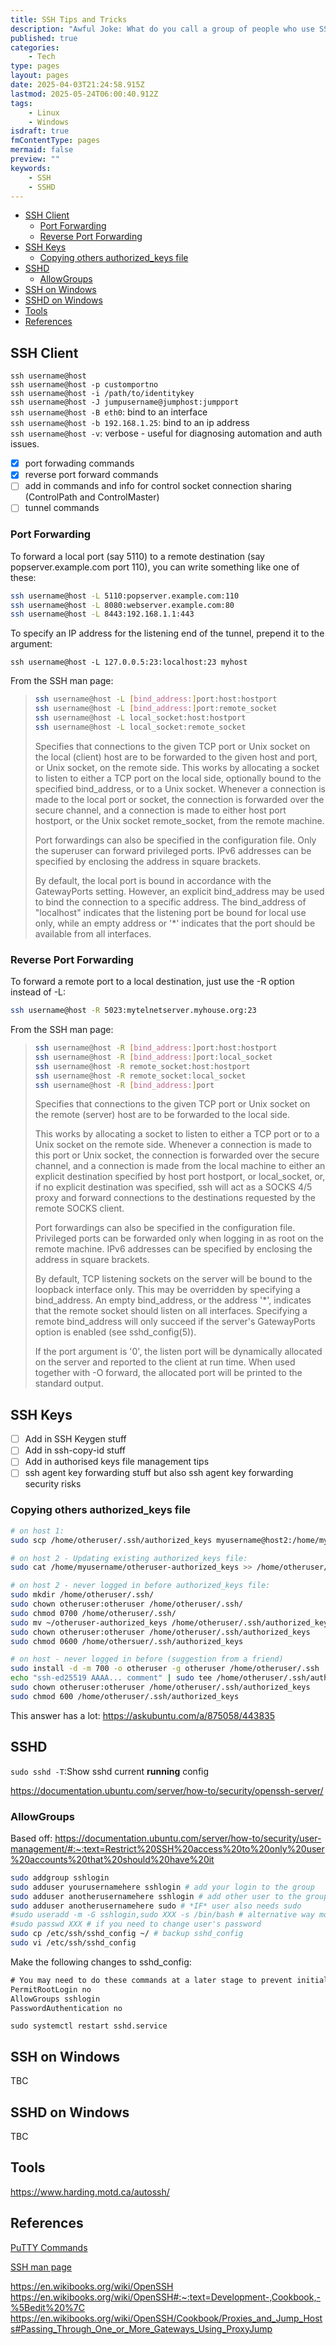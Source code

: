 ```yaml
---
title: SSH Tips and Tricks
description: "Awful Joke: What do you call a group of people who use SSH without passwords? An open party!"
published: true
categories:
    - Tech
type: pages
layout: pages
date: 2025-04-03T21:24:58.915Z
lastmod: 2025-05-24T06:00:40.912Z
tags:
    - Linux
    - Windows
isdraft: true
fmContentType: pages
mermaid: false
preview: ""
keywords:
    - SSH
    - SSHD
---
```


<!--- cSpell:disable --->
* [SSH Client](#ssh-client)
  * [Port Forwarding](#port-forwarding)
  * [Reverse Port Forwarding](#reverse-port-forwarding)
* [SSH Keys](#ssh-keys)
  * [Copying others authorized\_keys file](#copying-others-authorized_keys-file)
* [SSHD](#sshd)
  * [AllowGroups](#allowgroups)
* [SSH on Windows](#ssh-on-windows)
* [SSHD on Windows](#sshd-on-windows)
* [Tools](#tools)
* [References](#references)
<!--- cSpell:enable --->

## SSH Client

`ssh username@host`\
`ssh username@host -p customportno`\
`ssh username@host -i /path/to/identitykey`\
`ssh username@host -J jumpusername@jumphost:jumpport`\
`ssh username@host -B eth0`: bind to an interface\
`ssh username@host -b 192.168.1.25`: bind to an ip address\
`ssh username@host -v`: verbose - useful for diagnosing automation and auth issues.

* [x] port forwading commands
* [x] reverse port forward commands
* [ ] add in commands and info for control socket connection sharing (ControlPath and ControlMaster)
* [ ] tunnel commands

### Port Forwarding

To forward a local port (say 5110) to a remote destination (say popserver.example.com port 110), you can write something like one of these:

```bash
ssh username@host -L 5110:popserver.example.com:110
ssh username@host -L 8080:webserver.example.com:80
ssh username@host -L 8443:192.168.1.1:443
```

To specify an IP address for the listening end of the tunnel, prepend it to the argument:

`ssh username@host -L 127.0.0.5:23:localhost:23 myhost`

From the SSH man page:

> ```bash
> ssh username@host -L [bind_address:]port:host:hostport
> ssh username@host -L [bind_address:]port:remote_socket
> ssh username@host -L local_socket:host:hostport
> ssh username@host -L local_socket:remote_socket
> ```
>
> Specifies that connections to the given TCP port or Unix socket on the local (client) host are to be forwarded to the given host and port, or Unix socket, on the remote side.  This works by allocating a socket to listen to either a TCP port on the local side, optionally bound to the specified bind_address, or to a Unix socket.  Whenever a connection is made to the local port or socket, the connection is forwarded over the secure channel, and a connection is made to either host port hostport, or the Unix socket remote_socket, from the remote machine.
>
> Port forwardings can also be specified in the configuration file.  Only the superuser can forward privileged ports.  IPv6 addresses can be specified by enclosing the address in square brackets.
>
> By default, the local port is bound in accordance with the GatewayPorts setting.  However, an explicit bind_address may be used to bind the connection to a specific address.  The bind_address of "localhost" indicates that the listening port be bound for local use only, while an empty address or '*' indicates that the port should be available from all interfaces.

### Reverse Port Forwarding

To forward a remote port to a local destination, just use the -R option instead of -L:

```bash
ssh username@host -R 5023:mytelnetserver.myhouse.org:23
```

From the SSH man page:

> ```bash
> ssh username@host -R [bind_address:]port:host:hostport
> ssh username@host -R [bind_address:]port:local_socket
> ssh username@host -R remote_socket:host:hostport
> ssh username@host -R remote_socket:local_socket
> ssh username@host -R [bind_address:]port
> ```
>
> Specifies that connections to the given TCP port or Unix socket on the remote (server) host are to be forwarded to the local side.
>
> This works by allocating a socket to listen to either a TCP port or to a Unix socket on the remote side.  Whenever a connection is made to this port or Unix socket, the connection is forwarded over the secure channel, and a connection is made from the local machine to either an explicit destination specified by host port hostport, or local_socket, or, if no explicit destination was specified, ssh will act as a SOCKS 4/5 proxy and forward connections to the destinations requested by the remote SOCKS client.
>
> Port forwardings can also be specified in the configuration file. Privileged ports can be forwarded only when logging in as root on the remote machine.  IPv6 addresses can be specified by enclosing the address in square brackets.
>
> By default, TCP listening sockets on the server will be bound to the loopback interface only.  This may be overridden by specifying a bind_address.  An empty bind_address, or the address '*', indicates that the remote socket should listen on all interfaces.  Specifying a remote bind_address will only succeed if the server's GatewayPorts option is enabled (see sshd_config(5)).
>
> If the port argument is '0', the listen port will be dynamically allocated on the server and reported to the client at run time.  When used together with -O forward, the allocated port will be printed to the standard output.

## SSH Keys

* [ ] Add in SSH Keygen stuff
* [ ] Add in ssh-copy-id stuff
* [ ] Add in authorised keys file management tips
* [ ] ssh agent key forwarding stuff but also ssh agent key forwarding security risks

### Copying others authorized_keys file

```bash
# on host 1:
sudo scp /home/otheruser/.ssh/authorized_keys myusername@host2:/home/myusername/otheruser-authorized_keys

# on host 2 - Updating existing authorized_keys file:
sudo cat /home/myusername/otheruser-authorized_keys >> /home/otheruser/.ssh/authorized_keys

# on host 2 - never logged in before authorized_keys file:
sudo mkdir /home/otheruser/.ssh/
sudo chown otheruser:otheruser /home/otheruser/.ssh/
sudo chmod 0700 /home/otheruser/.ssh/
sudo mv ~/otheruser-authorized_keys /home/otheruser/.ssh/authorized_keys
sudo chown otheruser:otheruser /home/otheruser/.ssh/authorized_keys
sudo chmod 0600 /home/othersuer/.ssh/authorized_keys

# on host - never logged in before (suggestion from a friend)
sudo install -d -m 700 -o otheruser -g otheruser /home/otheruser/.ssh
echo "ssh-ed25519 AAAA... comment" | sudo tee /home/otheruser/.ssh/authorized_keys > /dev/null
sudo chown otheruser:otheruser /home/otheruser/.ssh/authorized_keys
sudo chmod 600 /home/otheruser/.ssh/authorized_keys
```

This answer has a lot: <https://askubuntu.com/a/875058/443835>

## SSHD

`sudo sshd -T`:Show sshd current **running** config

<https://documentation.ubuntu.com/server/how-to/security/openssh-server/>

### AllowGroups

Based off: <https://documentation.ubuntu.com/server/how-to/security/user-management/#:~:text=Restrict%20SSH%20access%20to%20only%20user%20accounts%20that%20should%20have%20it>

```bash
sudo addgroup sshlogin
sudo adduser yourusernamehere sshlogin # add your login to the group
sudo adduser anotherusernamehere sshlogin # add other user to the group
sudo adduser anotherusernamehere sudo # *IF* user also needs sudo
#sudo useradd -m -G sshlogin,sudo XXX -s /bin/bash # alternative way modify existing user
#sudo passwd XXX # if you need to change user's password
sudo cp /etc/ssh/sshd_config ~/ # backup sshd_config
sudo vi /etc/ssh/sshd_config
```

Make the following changes to sshd_config:

```txt
# You may need to do these commands at a later stage to prevent initial build issues (password auth mostly) but they must be done before it goes live
PermitRootLogin no
AllowGroups sshlogin
PasswordAuthentication no
```

`sudo systemctl restart sshd.service`

## SSH on Windows

TBC

## SSHD on Windows

TBC

## Tools

<https://www.harding.motd.ca/autossh/>

## References

[PuTTY Commands](putty-commands.md)

[SSH man page](https://linux.die.net/man/1/ssh)

<https://en.wikibooks.org/wiki/OpenSSH>\
<https://en.wikibooks.org/wiki/OpenSSH#:~:text=Development-,Cookbook,-%5Bedit%20%7C>\
<https://en.wikibooks.org/wiki/OpenSSH/Cookbook/Proxies_and_Jump_Hosts#Passing_Through_One_or_More_Gateways_Using_ProxyJump>
